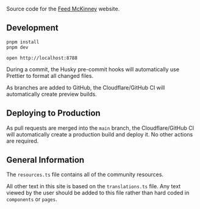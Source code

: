 Source code for the [Feed McKinney](https://feedmckinney.org) website.

## Development

```
pnpm install
pnpm dev
```

```
open http://localhost:8788
```

During a commit, the Husky pre-commit hooks will automatically use Prettier to format all changed files.

As branches are added to GitHub, the Cloudflare/GitHub CI will automatically create preview builds.

## Deploying to Production

As pull requests are merged into the `main` branch, the Cloudflare/GitHub CI will automatically create a production build and deploy it. No other actions are required.

## General Information

The `resources.ts` file contains all of the community resources.

All other text in this site is based on the `translations.ts` file. Any text viewed by the user should be added to this file rather than hard coded in `components` or `pages`.
